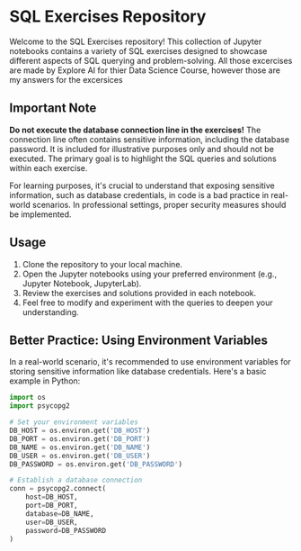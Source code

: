 # SQL Exercises Repository

Welcome to the SQL Exercises repository! This collection of Jupyter notebooks contains a variety of SQL exercises designed to showcase different aspects of SQL querying and problem-solving.
All those excercises are made by Explore AI for thier Data Science Course, however those are my answers for the excersices
## Important Note

**Do not execute the database connection line in the exercises!** The connection line often contains sensitive information, including the database password. It is included for illustrative purposes only and should not be executed. The primary goal is to highlight the SQL queries and solutions within each exercise.

For learning purposes, it's crucial to understand that exposing sensitive information, such as database credentials, in code is a bad practice in real-world scenarios. In professional settings, proper security measures should be implemented.

## Usage

1. Clone the repository to your local machine.
2. Open the Jupyter notebooks using your preferred environment (e.g., Jupyter Notebook, JupyterLab).
3. Review the exercises and solutions provided in each notebook.
4. Feel free to modify and experiment with the queries to deepen your understanding.

## Better Practice: Using Environment Variables

In a real-world scenario, it's recommended to use environment variables for storing sensitive information like database credentials. Here's a basic example in Python:

```python
import os
import psycopg2

# Set your environment variables
DB_HOST = os.environ.get('DB_HOST')
DB_PORT = os.environ.get('DB_PORT')
DB_NAME = os.environ.get('DB_NAME')
DB_USER = os.environ.get('DB_USER')
DB_PASSWORD = os.environ.get('DB_PASSWORD')

# Establish a database connection
conn = psycopg2.connect(
    host=DB_HOST,
    port=DB_PORT,
    database=DB_NAME,
    user=DB_USER,
    password=DB_PASSWORD
)
